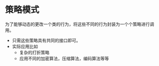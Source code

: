 # 策略模式
为了能够动态的更改一个类的行为，将这些不同的行为封装为一个个策略进行调用。
+ 只需这些策略具有共同的接口即可。
+ 实际应用比如
    + 复杂的打折策略
    + 应用不同的加密算法，压缩算法，编码算法等等

